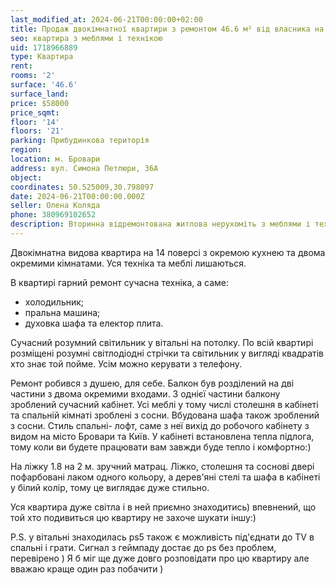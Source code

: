 ```yaml
---
last_modified_at: 2024-06-21T00:00:00+02:00
title: Продаж двокімнатної квартири з ремонтом 46.6 м² від власника на С. Петлюри
seo: квартира з меблями і технікою
uid: 1718966889
type: Квартира
rent:
rooms: '2'
surface: '46.6'
surface_land:
price: $58000
price_sqmt:
floor: '14'
floors: '21'
parking: Прибудинкова територія
region:
location: м. Бровари
address: вул. Симона Петлюри, 36А
object:
coordinates: 50.525009,30.798097
date: 2024-06-21T00:00:00.000Z
seller: Олена Коляда
phone: 380969102652
description: Вторинна відремонтована житлова нерухоміть з меблями і технікою, житло придатне і готове для проживання
---
```


Двокімнатна видова квартира на 14 поверсі з окремою кухнею та двома окремими кімнатами. Уся техніка та меблі лишаються.

В квартирі гарний ремонт сучасна техніка, а саме:
- холодильник;
- пральна машина;
- духовка шафа та електор плита.

Сучасний розумний світильник у вітальні на потолку. По всій квартирі розміщені розумні світлодіодні стрічки та світильник у вигляді квадратів хто знає той пойме. Усім можно керувати з телефону.

Ремонт робився з душею, для себе. Балкон був розділений на дві частини з двома окремими входами. З однієї частини балкону зроблений сучасний кабінет. Усі меблі у тому числі столешня в кабінеті та спальній кімнаті зроблені з сосни. Вбудована шафа також зроблений з сосни.
Стиль спальні- лофт, саме з неї вихід до робочого кабінету з видом на місто Бровари та Київ. У кабінеті встановлена тепла підлога, тому коли ви будете працювати вам завжди буде тепло і комфортно:)

На ліжку 1.8 на 2 м. зручний матрац. Ліжко, столешня та соснові двері пофарбовані лаком одного кольору, а дерев'яні стелі та шафа в кабінеті у білий колір, тому це виглядає дуже стильно.

Уся квартира дуже світла і в ней приємно знаходитись) впевнений, що той хто подивиться цю квартиру не захоче шукати іншу:)

P.S. у вітальні знаходилась ps5 також є можливість під'єднати до TV в спальні і грати. Сигнал з геймпаду достає до ps без проблем, перевірено )
Я б міг ще дуже довго розповідати про цю квартиру але вважаю краще один раз побачити )
